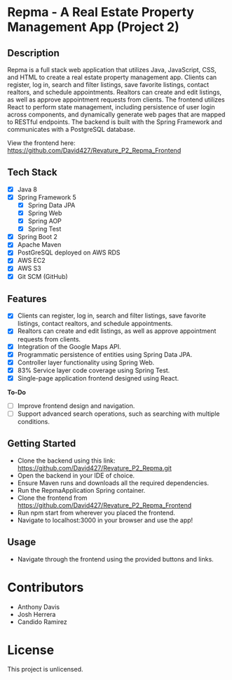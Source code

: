 # Repma - A Real Estate Property Management App (Project 2)

## Description

Repma is a full stack web application that utilizes Java, JavaScript, CSS, and HTML to create a real estate property management app. Clients can register, log in, search and filter listings, save favorite listings, contact realtors, and schedule appointments. Realtors can create and edit listings, as well as approve appointment requests from clients. The frontend utilizes React to perform state management, including persistence of user login across components, and dynamically generate web pages that are mapped to RESTful endpoints. The backend is built with the Spring Framework and communicates with a PostgreSQL database.

View the frontend here: https://github.com/David427/Revature_P2_Repma_Frontend

## Tech Stack
- [X] Java 8
- [X] Spring Framework 5
  - [X] Spring Data JPA
  - [X] Spring Web
  - [X] Spring AOP
  - [X] Spring Test
- [X] Spring Boot 2
- [X] Apache Maven
- [X] PostGreSQL deployed on AWS RDS
- [X] AWS EC2
- [X] AWS S3
- [X] Git SCM (GitHub)

## Features
- [X] Clients can register, log in, search and filter listings, save favorite listings, contact realtors, and schedule appointments.
- [X] Realtors can create and edit listings, as well as approve appointment requests from clients.
- [X] Integration of the Google Maps API.
- [X] Programmatic persistence of entities using Spring Data JPA.
- [X] Controller layer functionality using Spring Web.
- [X] 83% Service layer code coverage using Spring Test.
- [X] Single-page application frontend designed using React.

**To-Do**
- [ ] Improve frontend design and navigation.
- [ ] Support advanced search operations, such as searching with multiple conditions.

## Getting Started
- Clone the backend using this link: https://github.com/David427/Revature_P2_Repma.git
- Open the backend in your IDE of choice.
- Ensure Maven runs and downloads all the required dependencies.
- Run the RepmaApplication Spring container.
- Clone the frontend from https://github.com/David427/Revature_P2_Repma_Frontend
- Run npm start from wherever you placed the frontend.
- Navigate to localhost:3000 in your browser and use the app!

## Usage
- Navigate through the frontend using the provided buttons and links.

# Contributors
- Anthony Davis
- Josh Herrera
- Candido Ramirez

# License
This project is unlicensed.
